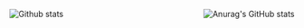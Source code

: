 <div align="center" style="display: flex; justify-content: space-between; align: center;"> 

![Github stats](https://github-readme-stats.vercel.app/api?username=Tomas-Kozak&theme=tokyonight&show_icons=true&count_private=true)

![Anurag's GitHub stats](https://github-readme-stats.vercel.app/api?username=Tomas-Kozak&show_icons=true&theme=transparent)
  
</div>

